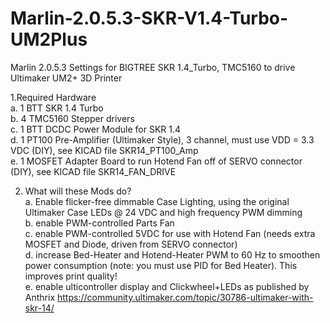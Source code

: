 # Marlin-2.0.5.3-SKR-V1.4-Turbo-UM2Plus
Marlin 2.0.5.3 Settings for BIGTREE SKR 1.4_Turbo, TMC5160 to drive Ultimaker UM2+ 3D Printer

1.Required Hardware					
  a.  1	 BTT SKR 1.4 Turbo				
  b.  4	TMC5160 Stepper drivers				
  c.  1	BTT DCDC Power Module for SKR 1.4				
  d.  1	 PT100 Pre-Amplifier (Ultimaker Style), 3 channel, must use VDD = 3.3 VDC (DIY), see KICAD file	SKR14_PT100_Amp		
  e.  1	MOSFET Adapter Board to run Hotend Fan off of SERVO connector (DIY), see KICAD file SKR14_FAN_DRIVE				

2. What will these Mods do?					
	a.  Enable flicker-free dimmable Case Lighting, using the original Ultimaker Case LEDs @ 24 VDC and high frequency PWM dimming		
	b.  enable PWM-controlled Parts Fan				
	c.  enable PWM-controlled 5VDC for use with Hotend Fan	(needs extra MOSFET and Diode, driven from SERVO connector)			
	d.  increase Bed-Heater and Hotend-Heater PWM to 60 Hz to smoothen power consumption (note: you must use PID for Bed Heater). 
      This improves print quality!				
	e.  enable ulticontroller display and Clickwheel+LEDs as published by Anthrix https://community.ultimaker.com/topic/30786-ultimaker-with-skr-14/
